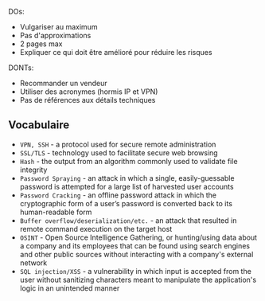 

DOs:

- Vulgariser au maximum
- Pas d'approximations
- 2 pages max
- Expliquer ce qui doit être amélioré pour réduire les risques


DONTs:

- Recommander un vendeur
- Utiliser des acronymes (hormis IP et VPN)
- Pas de références aux détails techniques


## Vocabulaire

- `VPN, SSH` - a protocol used for secure remote administration
- `SSL/TLS` - technology used to facilitate secure web browsing
- `Hash` - the output from an algorithm commonly used to validate file integrity
- `Password Spraying` - an attack in which a single, easily-guessable password is attempted for a large list of harvested user accounts
- `Password Cracking` - an offline password attack in which the cryptographic form of a user’s password is converted back to its human-readable form
- `Buffer overflow/deserialization/etc.` - an attack that resulted in remote command execution on the target host
- `OSINT` - Open Source Intelligence Gathering, or hunting/using data about a company and its employees that can be found using search engines and other public sources without interacting with a company's external network
- `SQL injection/XSS` - a vulnerability in which input is accepted from the user without sanitizing characters meant to manipulate the application's logic in an unintended manner


